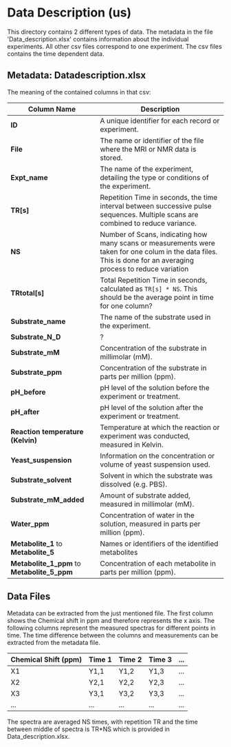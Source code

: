 # Data Description (us)
This directory contains 2 different types of data. The metadata in the file 'Data_description.xlsx' contains information about the individual experiments. All other csv files correspond to one experiment. The csv files contains the time dependent data.

## Metadata: Datadescription.xlsx
The meaning of the contained columns in that csv:


| Column Name                          | Description                                                                                          |
|--------------------------------------|------------------------------------------------------------------------------------------------------|
| **ID**                               | A unique identifier for each record or experiment.                                                  |
| **File**                             | The name or identifier of the file where the MRI or NMR data is stored.                             |
| **Expt_name**                        | The name of the experiment, detailing the type or conditions of the experiment.                     |
| **TR[s]**                            | Repetition Time in seconds, the time interval between successive pulse sequences. Multiple scans are combined to reduce variance.                   |
| **NS**                               | Number of Scans, indicating how many scans or measurements were taken for one colum in the data files. This is done for an averaging process to reduce variation                            |
| **TRtotal[s]**                       | Total Repetition Time in seconds, calculated as `TR[s] * NS`. This should be the average point in time for one column?                                      |
| **Substrate_name**                   | The name of the substrate used in the experiment.                                                   |
| **Substrate_N_D**                    |?      |
| **Substrate_mM**                     | Concentration of the substrate in millimolar (mM).                                                   |
| **Substrate_ppm**                    | Concentration of the substrate in parts per million (ppm).                                           |
| **pH_before**                        | pH level of the solution before the experiment or treatment.                                         |
| **pH_after**                         | pH level of the solution after the experiment or treatment.                                          |
| **Reaction temperature (Kelvin)**    | Temperature at which the reaction or experiment was conducted, measured in Kelvin.                  |
| **Yeast_suspension**                 | Information on the concentration or volume of yeast suspension used.                                |
| **Substrate_solvent**                | Solvent in which the substrate was dissolved (e.g. PBS).                                 |
| **Substrate_mM_added**               | Amount of substrate added, measured in millimolar (mM).                                             |
| **Water_ppm**                        | Concentration of water in the solution, measured in parts per million (ppm).                        |
| **Metabolite_1** to **Metabolite_5** | Names or identifiers of the identified metabolites                                   |
| **Metabolite_1_ppm** to **Metabolite_5_ppm** | Concentration of each metabolite in parts per million (ppm).                                  |

## Data Files
Metadata can be extracted from the just mentioned file. The first column shows the Chemical shift in ppm and therefore represents the x axis. The following columns represent the measured spectras for different points in time. The time difference between the columns and measurements can be extracted from the metadata file. 

| Chemical Shift (ppm) | Time 1 | Time 2 | Time 3 | ... |
|----------------------|--------|--------|--------|-----|
| X1                   | Y1,1   | Y1,2   | Y1,3   | ... |
| X2                   | Y2,1   | Y2,2   | Y2,3   | ... |
| X3                   | Y3,1   | Y3,2   | Y3,3   | ... |
| ...                  | ...    | ...    | ...    | ... |

The spectra are averaged NS times, with repetition TR and the time between middle of spectra is TR*NS which is provided in Data_description.xlsx.
